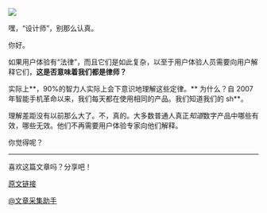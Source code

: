 ![](https://a.storyblok.com/f/117250/1080x1080/f4a0584570/laws.jpeg)

嘿，“设计师”，别那么认真。

你好。

如果用户体验有“法律”，而且它们是如此复杂，以至于用户体验人员需要向用户解释它们，**这是否意味着我们都是律师？**

实际上**，90%的智力人实际上会下意识地理解这些定律。** 为什么？自 2007 年智能手机革命以来，我们每天都在使用相同的产品。我们知道我们的 sh\*\*。

理解差距没有以前那么大了。不，真的。大多数普通人真正*知道*数字产品中哪些有效，哪些无效。他们不再需要用户体验专家向他们解释。

你觉得呢？

---

喜欢这篇文章吗？分享吧！

[原文链接](https://hype4.academy/articles/design/laws-of-ux)

[@文章采集助手](https://etab.store/)
